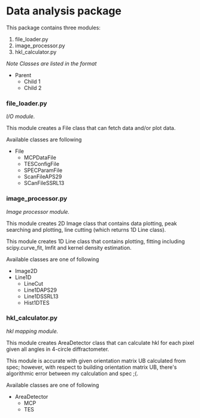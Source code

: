 # Data analysis package

This package contains three modules:
1. file_loader.py
2. image_processor.py
3. hkl_calculator.py

_Note Classes are listed in the format_
- Parent
  * Child 1
  * Child 2

### file_loader.py

_I/O module._

This module creates a File class that can fetch data and/or plot data.

Available classes are following
- File
  * MCPDataFile
  * TESConfigFile
  * SPECParamFile
  * ScanFileAPS29
  * SCanFileSSRL13

### image_processor.py

_Image processor module._

This module creates 2D Image class that contains data plotting, peak searching
and plotting, line cutting (which returns 1D Line class).

This module creates 1D Line class that contains plotting, fitting including
scipy.curve_fit, lmfit and kernel density estimation.

Available classes are one of following
- Image2D
- Line1D
  * LineCut
  * Line1DAPS29
  * Line1DSSRL13
  * Hist1DTES

### hkl_calculator.py

_hkl mapping module._

This module creates AreaDetector class that can calculate hkl for each pixel
given all angles in 4-circle diffractometer.

This module is accurate with given orientation matrix UB calculated from spec;
however, with respect to building orientation matrix UB, there's algorithmic
error between my calculation and spec ;(.

Available classes are one of following
- AreaDetector
  * MCP
  * TES
